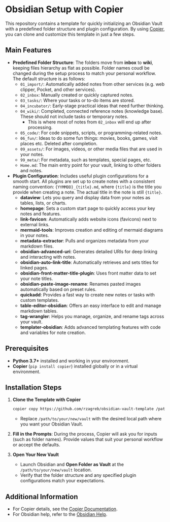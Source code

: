 # Obsidian Setup with Copier

This repository contains a template for quickly initializing an Obsidian Vault with a predefined folder structure and plugin configuration. By using [Copier](https://copier.readthedocs.io/), you can clone and customize this template in just a few steps.

## Main Features

- **Predefined Folder Structure**: The folders move from **inbox** to **wiki**, keeping files hierarchy as flat as possible. Folder names coudl be changed during the setup process to match your personal workflow. The default structure is as follows:
  - `01_import/`: Automatically added notes from other services (e.g. web clipper, Pocket, and other services).
  - `02_inbox`: Manually created or quickly captured notes.
  - `03_tasks/`: Where your tasks or to-do items are stored.
  - `04_incubator/`: Early-stage practical ideas that need further thinking.
  - `04_wiki/`: Completed, connected reference notes (knowledge base). These should not include tasks or temporary notes.
    - This is where most of notes from `02_inbox` will end up after processing.
  - `05_code/`: For code snippets, scripts, or programming-related notes.
  - `06_fun/`: Ideas to do some fun things: movies, books, games, visit places etc. Deleted after completion.
  - `09_assets/`: For images, videos, or other media files that are used in your notes.
  - `99_meta/`: For metadata, such as templates, special pages, etc.
  - `Home.md`: The main entry point for your vault, linking to other folders and notes.
- **Plugin Configuration**: Includes useful plugin configurations for a smooth start. All plugins are set up to create notes with a consistent naming convention: `{YYMMDD}_{title}.md`, where `{title}` is the title you provide when creating a note. The actual title in the note is still `{title}`.
  - **dataview**: Lets you query and display data from your notes as tables, lists, or charts.
  - **homepage**: Sets a custom start page to quickly access your key notes and features.
  - **link-favicon**: Automatically adds website icons (favicons) next to external links.
  - **mermaid-tools**: Improves creation and editing of mermaid diagrams in your notes.
  - **metadata-extractor**: Pulls and organizes metadata from your markdown files.
  - **obsidian-advanced-uri**: Generates detailed URIs for deep linking and interacting with notes.
  - **obsidian-auto-link-title**: Automatically retrieves and sets titles for linked pages.
  - **obsidian-front-matter-title-plugin**: Uses front matter data to set your note titles.
  - **obsidian-paste-image-rename**: Renames pasted images automatically based on preset rules.
  - **quickadd**: Provides a fast way to create new notes or tasks with custom templates.
  - **table-editor-obsidian**: Offers an easy interface to edit and manage markdown tables.
  - **tag-wrangler**: Helps you manage, organize, and rename tags across your vault.
  - **templater-obsidian**: Adds advanced templating features with code and variables for note creation.

## Prerequisites

- **Python 3.7+** installed and working in your environment.
- **Copier** (`pip install copier`) installed globally or in a virtual environment.

## Installation Steps

1. **Clone the Template with Copier**  
   ```bash
   copier copy https://github.com/rzagreb/obsidian-vault-template /path/to/your/new/vault
   ```
   - Replace `/path/to/your/new/vault` with the desired local path where you want your Obsidian Vault.

2. **Fill in the Prompts**: During the process, Copier will ask you for inputs (such as folder names). Provide values that suit your personal workflow or accept the defaults.
3. **Open Your New Vault**  
   - Launch Obsidian and **Open Folder as Vault** at the `/path/to/your/new/vault` location.
   - Verify that the folder structure and any specified plugin configurations match your expectations.

## Additional Information

* For Copier details, see the [Copier Documentation](https://copier.readthedocs.io/).
* For Obsidian help, refer to the [Obsidian Help](https://help.obsidian.md/).